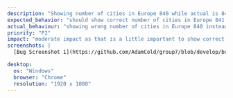 ```yaml
---
description: "Showing number of cities in Europe 840 while actual is 841"
expected_behavior: "should show correct number of cities in Europe 841 instead of wrong number of cities in Europe 840 "
actual_behaviour: "showing wrong number of cities in Europe 840 instead of correct number of cities in Europe 841  "
priority: "P2"
impact: "moderate impact as that is a little important to show correct number of cities in Europe 841 instead of wrong number of cities in Europe 840 "
screenshots: |
  [Bug Screenshot 1](https://github.com/AdamCold/group7/blob/develop/bug_reports/bugs_image/bug12.png)

desktop:
  os: "Windows"
  browser: "Chrome"
  resolution: "1920 x 1080"
---
```

